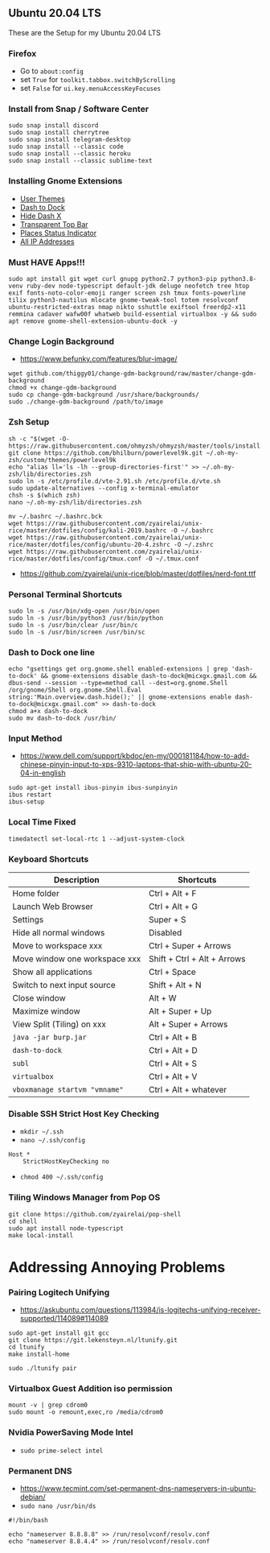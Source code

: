 ## Ubuntu 20.04 LTS
These are the Setup for my Ubuntu 20.04 LTS

### Firefox
- Go to `about:config`  
- set `True` for `toolkit.tabbox.switchByScrolling`
- set `False` for `ui.key.menuAccessKeyFocuses`

### Install from Snap / Software Center
```
sudo snap install discord
sudo snap install cherrytree
sudo snap install telegram-desktop
sudo snap install --classic code
sudo snap install --classic heroku
sudo snap install --classic sublime-text
```

### Installing Gnome Extensions
- [User Themes](https://extensions.gnome.org/extension/19/user-themes/)
- [Dash to Dock](https://extensions.gnome.org/extension/307/dash-to-dock/)
- [Hide Dash X](https://extensions.gnome.org/extension/805/hide-dash/)
- [Transparent Top Bar](https://extensions.gnome.org/extension/1708/transparent-top-bar/)
- [Places Status Indicator](https://extensions.gnome.org/extension/8/places-status-indicator/)
- [All IP Addresses](https://extensions.gnome.org/extension/3994/all-ip-addresses/)

### Must HAVE Apps!!!
```
sudo apt install git wget curl gnupg python2.7 python3-pip python3.8-venv ruby-dev node-typescript default-jdk deluge neofetch tree htop exif fonts-noto-color-emoji ranger screen zsh tmux fonts-powerline tilix python3-nautilus mlocate gnome-tweak-tool totem resolvconf ubuntu-restricted-extras nmap nikto sshuttle exiftool freerdp2-x11 remmina cadaver wafw00f whatweb build-essential virtualbox -y && sudo apt remove gnome-shell-extension-ubuntu-dock -y
```

### Change Login Background
- https://www.befunky.com/features/blur-image/
```
wget github.com/thiggy01/change-gdm-background/raw/master/change-gdm-background
chmod +x change-gdm-background
sudo cp change-gdm-background /usr/share/backgrounds/
sudo ./change-gdm-background /path/to/image
```

### Zsh Setup
```
sh -c "$(wget -O- https://raw.githubusercontent.com/ohmyzsh/ohmyzsh/master/tools/install.sh)"
git clone https://github.com/bhilburn/powerlevel9k.git ~/.oh-my-zsh/custom/themes/powerlevel9k
echo "alias ll='ls -lh --group-directories-first'" >> ~/.oh-my-zsh/lib/directories.zsh
sudo ln -s /etc/profile.d/vte-2.91.sh /etc/profile.d/vte.sh
sudo update-alternatives --config x-terminal-emulator
chsh -s $(which zsh)
nano ~/.oh-my-zsh/lib/directories.zsh

mv ~/.bashrc ~/.bashrc.bck
wget https://raw.githubusercontent.com/zyairelai/unix-rice/master/dotfiles/config/kali-2019.bashrc -O ~/.bashrc
wget https://raw.githubusercontent.com/zyairelai/unix-rice/master/dotfiles/config/ubuntu-20-4.zshrc -O ~/.zshrc
wget https://raw.githubusercontent.com/zyairelai/unix-rice/master/dotfiles/config/tmux.conf -O ~/.tmux.conf
```
- https://github.com/zyairelai/unix-rice/blob/master/dotfiles/nerd-font.ttf

### Personal Terminal Shortcuts
```
sudo ln -s /usr/bin/xdg-open /usr/bin/open
sudo ln -s /usr/bin/python3 /usr/bin/python
sudo ln -s /usr/bin/clear /usr/bin/c
sudo ln -s /usr/bin/screen /usr/bin/sc
```
### Dash to Dock one line
```
echo "gsettings get org.gnome.shell enabled-extensions | grep 'dash-to-dock' && gnome-extensions disable dash-to-dock@micxgx.gmail.com && dbus-send --session --type=method_call --dest=org.gnome.Shell /org/gnome/Shell org.gnome.Shell.Eval string:'Main.overview.dash.hide();' || gnome-extensions enable dash-to-dock@micxgx.gmail.com" >> dash-to-dock
chmod a+x dash-to-dock
sudo mv dash-to-dock /usr/bin/
```

### Input Method
- https://www.dell.com/support/kbdoc/en-my/000181184/how-to-add-chinese-pinyin-input-to-xps-9310-laptops-that-ship-with-ubuntu-20-04-in-english
```
sudo apt-get install ibus-pinyin ibus-sunpinyin
ibus restart
ibus-setup
```

### Local Time Fixed
```
timedatectl set-local-rtc 1 --adjust-system-clock
```

### Keyboard Shortcuts
| Description                              | Shortcuts                   | 
| ---------------------------------------- | --------------------------- |
| Home folder                              | Ctrl + Alt + F              | 
| Launch Web Browser                       | Ctrl + Alt + G              | 
| Settings                                 | Super + S                   | 
| Hide all normal windows                  | Disabled                    | 
| Move to workspace xxx                    | Ctrl + Super + Arrows       | 
| Move window one workspace xxx            | Shift + Ctrl + Alt + Arrows | 
| Show all applications                    | Ctrl + Space                | 
| Switch to next input source              | Shift + Alt + N             |
| Close window                             | Alt + W                     |
| Maximize window                          | Alt + Super + Up            |
| View Split (Tiling) on xxx               | Alt + Super + Arrows        |
| `java -jar burp.jar`                     | Ctrl + Alt + B              |
| `dash-to-dock`                           | Ctrl + Alt + D              |
| `subl`                                   | Ctrl + Alt + S              |
| `virtualbox`                             | Ctrl + Alt + V              |
| `vboxmanage startvm "vmname"`            | Ctrl + Alt + whatever       |

### Disable SSH Strict Host Key Checking
- `mkdir ~/.ssh`
- `nano ~/.ssh/config`
```
Host *
    StrictHostKeyChecking no
```
- `chmod 400 ~/.ssh/config`

### Tiling Windows Manager from Pop OS
```
git clone https://github.com/zyairelai/pop-shell
cd shell
sudo apt install node-typescript
make local-install
```

# Addressing Annoying Problems

### Pairing Logitech Unifying
- https://askubuntu.com/questions/113984/is-logitechs-unifying-receiver-supported/114089#114089
```
sudo apt-get install git gcc
git clone https://git.lekensteyn.nl/ltunify.git
cd ltunify
make install-home

sudo ./ltunify pair
```

### Virtualbox Guest Addition iso permission
```
mount -v | grep cdrom0
sudo mount -o remount,exec,ro /media/cdrom0
```

### Nvidia PowerSaving Mode Intel
- `sudo prime-select intel`

### Permanent DNS
- https://www.tecmint.com/set-permanent-dns-nameservers-in-ubuntu-debian/
- `sudo nano /usr/bin/ds`
```
#!/bin/bash

echo "nameserver 8.8.8.8" >> /run/resolvconf/resolv.conf
echo "nameserver 8.8.4.4" >> /run/resolvconf/resolv.conf
```
